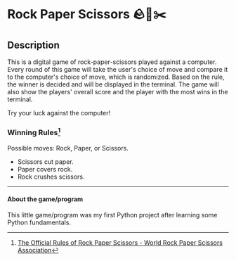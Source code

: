 # Rock Paper Scissors 🪨📃✂️
## Description
This is a digital game of rock-paper-scissors played against a computer. Every round of this game will take the user's choice of move and compare it to the computer's choice of move, which is randomized. Based on the rule, the winner is decided and will be displayed in the terminal. The game will also show the players' overall score and the player with the most wins in the terminal.

Try your luck against the computer!
### Winning Rules[^1]
Possible moves: Rock, Paper, or Scissors.
+ Scissors cut paper.
+ Paper covers rock.
+ Rock crushes scissors.

---
#### About the game/program
This little game/program was my first Python project after learning some Python fundamentals.
[^1]: [The Official Rules of Rock Paper Scissors - World Rock Paper Scissors Association](https://wrpsa.com/the-official-rules-of-rock-paper-scissors/)
